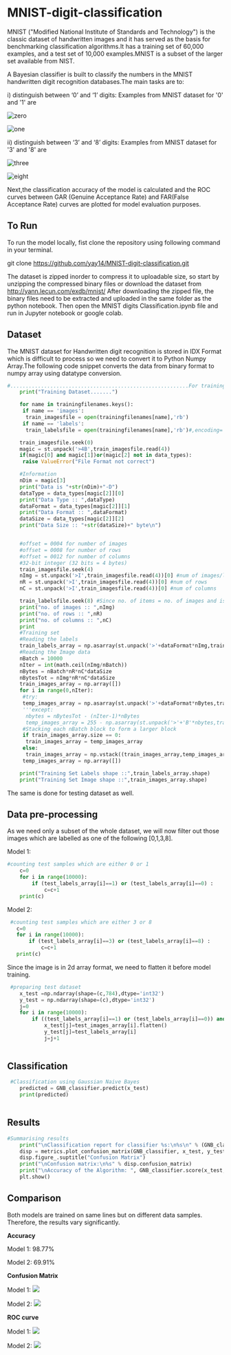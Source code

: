 # MNIST-digit-classification

MNIST ("Modified National Institute of Standards and Technology") is the classic dataset of handwritten images and it has served as the basis for benchmarking classification algorithms.It has a training set of 60,000 examples, and a test set of 10,000 examples.MNIST is a subset of the larger set available from NIST.

A Bayesian classifier is built to classify the numbers in the MNIST handwritten digit recognition databases.The main tasks are to:

i) distinguish between ‘0’ and ‘1’ digits:
  Examples from MNIST dataset for '0' and '1' are
  
  ![zero](/images/zero.png)
      
  ![one](/images/one.png)

ii) distinguish between ‘3’ and ‘8’ digits:
 Examples from MNIST dataset for '3' and '8' are
 
   ![three](/images/three.png)
   
   ![eight](/images/eight.png)

Next,the classification accuracy of the model is calculated and the ROC curves between GAR (Genuine Acceptance Rate) and FAR(False Acceptance Rate) curves are plotted for model evaluation purposes.

## To Run

To run the model locally, fist clone the repository using following command in your terminal.

git clone https://github.com/yay14/MNIST-digit-classification.git

The dataset is zipped inorder to compress it to uploadable size, so start by unzipping the compressed binary files or download the dataset from http://yann.lecun.com/exdb/mnist/
After downloading the zipped file, the binary files need to be extracted and uploaded in the same folder as the python notebook.
Then open the MNIST digits Classification.ipynb file and run in Jupyter notebook or google colab.

## Dataset

The MNIST dataset for Handwritten digit recognition is stored in IDX Format which is difficult to process so we need to convert it to Python Numpy Array.The following code snippet converts the data from binary format to numpy array using datatype conversion.

```python
#..........................................................For training dataset..............................................................
    print("Training Dataset.......")

    for name in trainingfilenames.keys():
     if name == 'images':
      train_imagesfile = open(trainingfilenames[name],'rb')
     if name == 'labels':
      train_labelsfile = open(trainingfilenames[name],'rb')#,encoding='latin-1')

    train_imagesfile.seek(0)
    magic = st.unpack('>4B',train_imagesfile.read(4))
    if(magic[0] and magic[1])or(magic[2] not in data_types):
     raise ValueError("File Format not correct")

    #Information
    nDim = magic[3]
    print("Data is "+str(nDim)+"-D")
    dataType = data_types[magic[2]][0]
    print("Data Type :: ",dataType)
    dataFormat = data_types[magic[2]][1]
    print("Data Format :: ",dataFormat)
    dataSize = data_types[magic[2]][2]
    print("Data Size :: "+str(dataSize)+" byte\n")


    #offset = 0004 for number of images
    #offset = 0008 for number of rows
    #offset = 0012 for number of columns
    #32-bit integer (32 bits = 4 bytes)
    train_imagesfile.seek(4)
    nImg = st.unpack('>I',train_imagesfile.read(4))[0] #num of images/labels
    nR = st.unpack('>I',train_imagesfile.read(4))[0] #num of rows
    nC = st.unpack('>I',train_imagesfile.read(4))[0] #num of columns

    train_labelsfile.seek(8) #Since no. of items = no. of images and is already read
    print("no. of images :: ",nImg)
    print("no. of rows :: ",nR)
    print("no. of columns :: ",nC)
    print
    #Training set
    #Reading the labels
    train_labels_array = np.asarray(st.unpack('>'+dataFormat*nImg,train_labelsfile.read(nImg*dataSize))).reshape((nImg,1))
    #Reading the Image data
    nBatch = 10000
    nIter = int(math.ceil(nImg/nBatch))
    nBytes = nBatch*nR*nC*dataSize
    nBytesTot = nImg*nR*nC*dataSize
    train_images_array = np.array([])
    for i in range(0,nIter):
     #try:
     temp_images_array = np.asarray(st.unpack('>'+dataFormat*nBytes,train_imagesfile.read(nBytes))).reshape((nBatch,nR,nC))
     '''except:
      nbytes = nBytesTot - (nIter-1)*nBytes
      temp_images_array = 255 - np.asarray(st.unpack('>'+'B'*nbytes,train_imagesfile.read(nbytes))).reshape((nBatch,nR,nC))'''
     #Stacking each nBatch block to form a larger block
     if train_images_array.size == 0:
      train_images_array = temp_images_array
     else:
      train_images_array = np.vstack((train_images_array,temp_images_array))
     temp_images_array = np.array([])

    print("Training Set Labels shape ::",train_labels_array.shape)
    print("Training Set Image shape ::",train_images_array.shape)

```

The same is done for testing dataset as well.

## Data pre-processing

As we need only a subset of the whole dataset, we will now filter out those images which are labelled as one of the following [0,1,3,8].
    
Model 1:

```python
#counting test samples which are either 0 or 1
    c=0
    for i in range(10000):
        if (test_labels_array[i]==1) or (test_labels_array[i]==0) :
            c=c+1
    print(c)
```
 
 Model 2:
 
 ```python
  #counting test samples which are either 3 or 8
    c=0
    for i in range(10000):
        if (test_labels_array[i]==3) or (test_labels_array[i]==8) :
            c=c+1
    print(c)
 ```

Since the image is in 2d array format, we need to flatten it before model training.

```python
 #preparing test dataset
    x_test =np.ndarray(shape=(c,784),dtype='int32')
    y_test = np.ndarray(shape=(c),dtype='int32')
    j=0
    for i in range(10000):
        if ((test_labels_array[i]==1) or (test_labels_array[i]==0)) and j<c:
            x_test[j]=test_images_array[i].flatten()
            y_test[j]=test_labels_array[i]
            j=j+1
        
```
## Classification

```python
 #Classification using Gaussian Naive Bayes
    predicted = GNB_classifier.predict(x_test)
    print(predicted)
    
```

## Results

```python
#Summarising results
    print("\nClassification report for classifier %s:\n%s\n" % (GNB_classifier, metrics.classification_report(y_test, predicted)))
    disp = metrics.plot_confusion_matrix(GNB_classifier, x_test, y_test)
    disp.figure_.suptitle("Confusion Matrix")
    print("\nConfusion matrix:\n%s" % disp.confusion_matrix)
    print("\nAccuracy of the Algorithm: ", GNB_classifier.score(x_test, y_test))
    plt.show()
```

## Comparison

Both models are trained on same lines but on different data samples. Therefore, the results vary significantly.

**Accuracy**

Model 1: 98.77%

Model 2: 69.91%

**Confusion Matrix**

Model 1:
    ![](/images/CM1.png)

Model 2:
    ![](/images/CM2.png)

**ROC curve**

Model 1:
    ![](/images/ROC1.png)

Model 2:
    ![](/images/ROC2.png)


